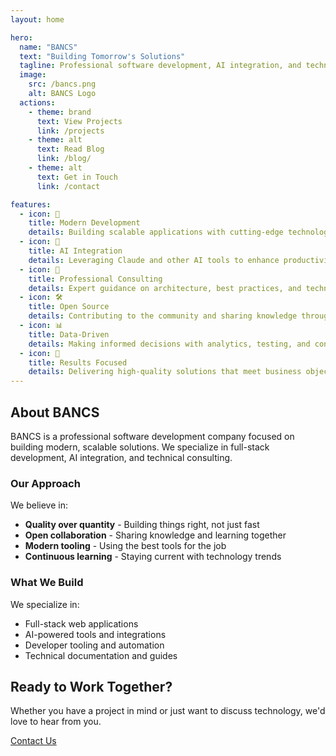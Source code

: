 ```yaml
---
layout: home

hero:
  name: "BANCS"
  text: "Building Tomorrow's Solutions"
  tagline: Professional software development, AI integration, and technical consulting
  image:
    src: /bancs.png
    alt: BANCS Logo
  actions:
    - theme: brand
      text: View Projects
      link: /projects
    - theme: alt
      text: Read Blog
      link: /blog/
    - theme: alt
      text: Get in Touch
      link: /contact

features:
  - icon: 🚀
    title: Modern Development
    details: Building scalable applications with cutting-edge technologies including TypeScript, Vue, React, and Node.js
  - icon: 🤖
    title: AI Integration
    details: Leveraging Claude and other AI tools to enhance productivity and create intelligent solutions
  - icon: 💼
    title: Professional Consulting
    details: Expert guidance on architecture, best practices, and technology decisions for your projects
  - icon: 🛠️
    title: Open Source
    details: Contributing to the community and sharing knowledge through open-source projects and blog posts
  - icon: 📊
    title: Data-Driven
    details: Making informed decisions with analytics, testing, and continuous improvement
  - icon: 🎯
    title: Results Focused
    details: Delivering high-quality solutions that meet business objectives and user needs
---
```


<div class="max-w-6xl mx-auto px-4 sm:px-6 lg:px-8 py-16">

## About BANCS

BANCS is a professional software development company focused on building modern, scalable solutions. We specialize in full-stack development, AI integration, and technical consulting.

<div class="grid grid-cols-1 lg:grid-cols-2 gap-8 mt-8">

<div>

### Our Approach

We believe in:
- **Quality over quantity** - Building things right, not just fast
- **Open collaboration** - Sharing knowledge and learning together
- **Modern tooling** - Using the best tools for the job
- **Continuous learning** - Staying current with technology trends

</div>

<div>

### What We Build

We specialize in:
- Full-stack web applications
- AI-powered tools and integrations
- Developer tooling and automation
- Technical documentation and guides

</div>

</div>

</div>

<!-- Call-to-Action Gradient Section -->
<div class="bg-gradient-to-br from-slate-900 to-indigo-950 py-16 mt-16">
<div class="max-w-6xl mx-auto px-4 sm:px-6 lg:px-8 text-center">

<h2 class="text-white border-0! pt-0! mt-0!">Ready to Work Together?</h2>

<p class="text-slate-300">Whether you have a project in mind or just want to discuss technology, we'd love to hear from you.</p>

<a href="/contact" class="inline-flex items-center px-8 py-3 rounded-lg font-semibold text-lg transition-all duration-200 bg-linear-to-r from-purple-400 to-pink-400 text-slate-900 border-2 border-purple-400/30 shadow-lg shadow-purple-400/40 hover:scale-105 hover:shadow-xl hover:shadow-purple-400/60 hover:from-purple-300 hover:to-pink-300 mt-8">Contact Us</a>

</div>
</div>

